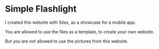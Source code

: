 # Simple Flashlight

I created this website with Silex, as a showcase for a mobile app.

You are allowed to use the files as a template, to create your own website.

But you are not allowed to use the pictures from this website.
